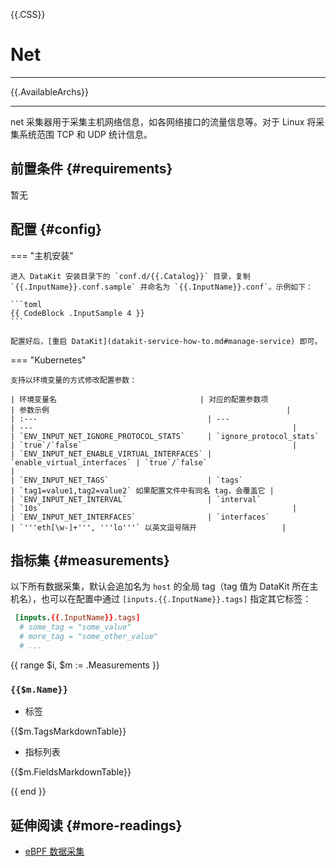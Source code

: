 {{.CSS}}
# Net
---

{{.AvailableArchs}}

---

net 采集器用于采集主机网络信息，如各网络接口的流量信息等。对于 Linux 将采集系统范围 TCP 和 UDP 统计信息。

## 前置条件 {#requirements}

暂无

## 配置 {#config}

=== "主机安装"

    进入 DataKit 安装目录下的 `conf.d/{{.Catalog}}` 目录，复制 `{{.InputName}}.conf.sample` 并命名为 `{{.InputName}}.conf`。示例如下：
    
    ```toml
    {{ CodeBlock .InputSample 4 }}
    ```
    
    配置好后，[重启 DataKit](datakit-service-how-to.md#manage-service) 即可。

=== "Kubernetes"

    支持以环境变量的方式修改配置参数：
    
    | 环境变量名                                | 对应的配置参数项            | 参数示例                                                     |
    | :---                                      | ---                         | ---                                                          |
    | `ENV_INPUT_NET_IGNORE_PROTOCOL_STATS`     | `ignore_protocol_stats`     | `true`/`false`                                               |
    | `ENV_INPUT_NET_ENABLE_VIRTUAL_INTERFACES` | `enable_virtual_interfaces` | `true`/`false`                                               |
    | `ENV_INPUT_NET_TAGS`                      | `tags`                      | `tag1=value1,tag2=value2` 如果配置文件中有同名 tag，会覆盖它 |
    | `ENV_INPUT_NET_INTERVAL`                  | `interval`                  | `10s`                                                        |
    | `ENV_INPUT_NET_INTERFACES`                | `interfaces`                | `'''eth[\w-]+''', '''lo'''` 以英文逗号隔开                   |

## 指标集 {#measurements}

以下所有数据采集，默认会追加名为 `host` 的全局 tag（tag 值为 DataKit 所在主机名），也可以在配置中通过 `[inputs.{{.InputName}}.tags]` 指定其它标签：

``` toml
 [inputs.{{.InputName}}.tags]
  # some_tag = "some_value"
  # more_tag = "some_other_value"
  # ...
```

{{ range $i, $m := .Measurements }}

### `{{$m.Name}}`

-  标签

{{$m.TagsMarkdownTable}}

- 指标列表

{{$m.FieldsMarkdownTable}}

{{ end }}

## 延伸阅读 {#more-readings}

- [eBPF 数据采集](ebpf.md)
